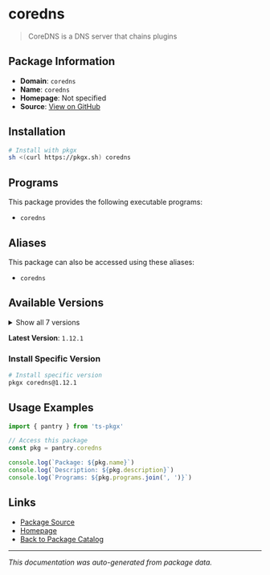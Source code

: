 # coredns

> CoreDNS is a DNS server that chains plugins

## Package Information

- **Domain**: `coredns`
- **Name**: `coredns`
- **Homepage**: Not specified
- **Source**: [View on GitHub](https://github.com/pkgxdev/pantry/tree/main/projects/coredns.io/package.yml)

## Installation

```bash
# Install with pkgx
sh <(curl https://pkgx.sh) coredns
```

## Programs

This package provides the following executable programs:

- `coredns`

## Aliases

This package can also be accessed using these aliases:

- `coredns`

## Available Versions

<details>
<summary>Show all 7 versions</summary>

- `1.12.1`, `1.12.0`, `1.11.4`, `1.11.3`, `1.11.2`
- `1.11.1`, `1.10.1`

</details>

**Latest Version**: `1.12.1`

### Install Specific Version

```bash
# Install specific version
pkgx coredns@1.12.1
```

## Usage Examples

```typescript
import { pantry } from 'ts-pkgx'

// Access this package
const pkg = pantry.coredns

console.log(`Package: ${pkg.name}`)
console.log(`Description: ${pkg.description}`)
console.log(`Programs: ${pkg.programs.join(', ')}`)
```

## Links

- [Package Source](https://github.com/pkgxdev/pantry/tree/main/projects/coredns.io/package.yml)
- [Homepage](#)
- [Back to Package Catalog](../package-catalog.md)

---

*This documentation was auto-generated from package data.*
